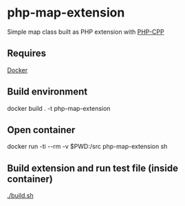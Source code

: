 # php-map-extension

Simple map class built as PHP extension with [PHP-CPP](http://www.php-cpp.com/)

## Requires
[Docker](https://www.docker.com/)

## Build environment
docker build . -t php-map-extension

## Open container
docker run -ti --rm -v $PWD:/src php-map-extension sh

## Build extension and run test file (inside container)
[./build.sh](./map/build.sh)
